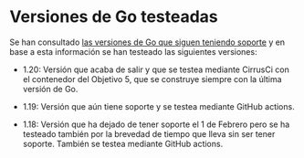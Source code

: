 # Versiones de Go testeadas

Se han consultado [las versiones de Go que siguen teniendo soporte](https://endoflife.date/go) y en base a esta información se han testeado las siguientes versiones:

- 1.20: Versión que acaba de salir y que se testea mediante CirrusCi con el contenedor del Objetivo 5, que se construye siempre con la última versión de Go.

- 1.19: Versión que aún tiene soporte y se testea mediante GitHub actions.

- 1.18: Versión que ha dejado de tener soporte el 1 de Febrero pero se ha testeado también por la brevedad de tiempo que lleva sin ser tener soporte. También se testea mediante GitHub actions.